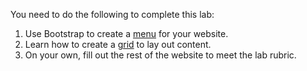 You need to do the following to complete this lab:

1. Use Bootstrap to create a [menu](https://github.com/BYUCS260/lab1/blob/master/menu.md) for your website.
1. Learn how to create a [grid](https://github.com/BYUCS260/lab1/blob/master/grid.md) to lay out content.
1. On your own, fill out the rest of the website to meet the lab rubric.

